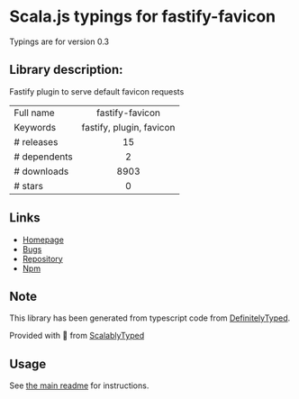
# Scala.js typings for fastify-favicon

Typings are for version 0.3

## Library description:
Fastify plugin to serve default favicon requests

|                    |                 |
| ------------------ | :-------------: |
| Full name          | fastify-favicon |
| Keywords           | fastify, plugin, favicon |
| # releases         | 15 |
| # dependents       | 2 |
| # downloads        | 8903 |
| # stars            | 0 |

## Links
- [Homepage](https://github.com/smartiniOnGitHub/fastify-favicon#readme)
- [Bugs](https://github.com/smartiniOnGitHub/fastify-favicon/issues)
- [Repository](https://github.com/smartiniOnGitHub/fastify-favicon)
- [Npm](https://www.npmjs.com/package/fastify-favicon)
    


## Note
This library has been generated from typescript code from [DefinitelyTyped](https://definitelytyped.org).

Provided with :purple_heart: from [ScalablyTyped](https://github.com/oyvindberg/ScalablyTyped)

## Usage
See [the main readme](../../readme.md) for instructions.



